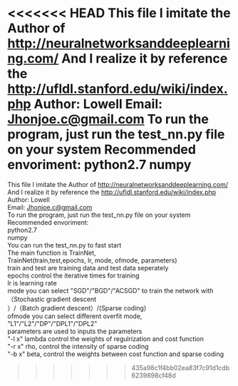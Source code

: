 <<<<<<< HEAD
This file I imitate the Author of http://neuralnetworksanddeeplearning.com/
And I realize it by reference the http://ufldl.stanford.edu/wiki/index.php
Author:	Lowell
Email:	Jhonjoe.c@gmail.com
To run the program, just run the test_nn.py file on your system
Recommended envoriment:
python2.7
numpy
=======
This file I imitate the Author of http://neuralnetworksanddeeplearning.com/  
And I realize it by reference the http://ufldl.stanford.edu/wiki/index.php  
Author:	Lowell  
Email:	Jhonjoe.c@gmail.com  
To run the program, just run the test_nn.py file on your system  
Recommended envoriment:  
python2.7  
numpy  
You can run the test_nn.py to fast start  
The main function is TrainNet,   
TrainNet(train,test,epochs, lr, mode, ofmode, parameters)  
  train and test are training data and test data seperately  
  epochs control the iterative times for training  
  lr is learning rate  
  mode you can select "SGD"/"BGD"/"ACSGD" to train the network with （Stochastic gradient descent  
    ）/（Batch gradient descent）/(Sparse coding)  
  ofmode you can select different overfit mode, "L1"/"L2"/"DP"/"DPL1"/"DPL2"  
  parameters are used to inputs the parameters  
    "-l x" lambda control the weights of regulrization and cost function  
    "-r x" rho, control the intensity of sparse coding  
    "-b x" beta, control the weights between cost function and sparse coding  
>>>>>>> 435a98c1f4bb02ea83f7c91d1cdb6239898cf48d
